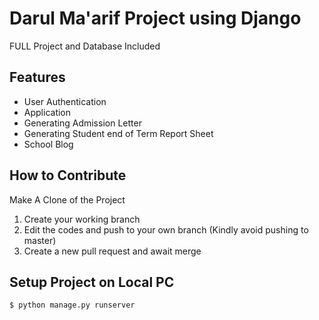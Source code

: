 # Darul Ma'arif Project using Django

FULL Project and Database Included

## Features

- User Authentication
- Application
- Generating Admission Letter
- Generating Student end of Term Report Sheet
- School Blog

## How to Contribute

Make A Clone of the Project

1. Create your working branch
2. Edit the codes and push to your own branch (Kindly avoid pushing to master)
3. Create a new pull request and await merge


## Setup Project on Local PC

    $ python manage.py runserver
